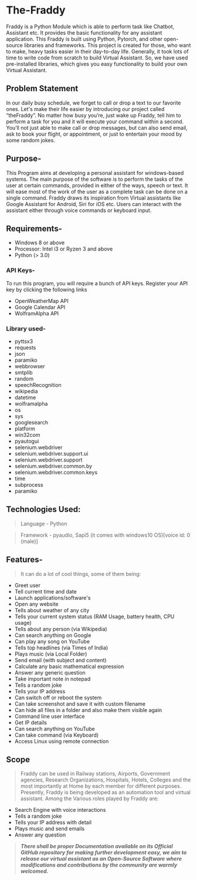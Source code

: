 # The-Fraddy
Fraddy is a Python Module which is able to perform task like Chatbot, Assistant etc. It provides the basic functionality for any assistant application. This Fraddy is built using Python, Pytorch, and other open-source libraries and frameworks.  This project is created for those, who want to make, heavy tasks easier in their day-to-day life. Generally, it took lots of time to write code from scratch to build Virtual Assistant. So, we have used pre-installed libraries, which gives you easy functionality to build your own Virtual Assistant.

## Problem Statement
In our daily busy schedule, we forget to call or drop a text to our favorite ones. Let's make their life easier by introducing our project called “theFraddy”. 
No matter how busy you’re, just wake up Fraddy, tell him to perform a task for you and it will execute your command within a second. You’ll not just able to make call or drop messages, but can also send email, ask to book your flight, or appointment, or just to entertain your mood by some random jokes.

## Purpose-
This Program aims at developing a personal assistant for windows-based systems. The main purpose of the software is to perform the tasks of the user at certain commands, provided in either of the ways, speech or text. It will ease most of the work of the user as a complete task can be done on a single command. Fraddy draws its inspiration from Virtual assistants like Google Assistant for Android, Siri for iOS etc. Users can interact with the assistant either through voice commands or keyboard input.


## Requirements-
-	Windows 8 or above
-	Processor: Intel i3 or Ryzen 3 and above
-	Python (> 3.0)

### API Keys-
To run this program, you will require a bunch of API keys. Register your API key by clicking the following links
-	OpenWeatherMap API
-	Google Calendar API
-	WolframAlpha API
### Library used-
- pyttsx3
-	requests
-	json
-	paramiko
-	webbrowser
-	smtplib
-	random
-	speechRecognition
-	wikipedia
-	datetime
-	wolframalpha
-	os
-	sys
-	googlesearch
-	platform
-	win32com
-	pyautogui
-	selenium.webdriver
-	selenium.webdriver.support.ui 
-	selenium.webdriver.support 
-	selenium.webdriver.common.by
-	selenium.webdriver.common.keys
-	time
-	subprocess
-	paramiko

## Technologies Used:
> Language - Python


> Framework - pyaudio, Sapi5 (it comes with windows10 OS)[voice id: 0 (male)]

## Features-
>It can do a lot of cool things, some of them being:

-	Greet user
-	Tell current time and date
-	Launch applications/software's
-	Open any website
-	Tells about weather of any city
-	Tells your current system status (RAM Usage, battery health, CPU usage)
-	Tells about any person (via Wikipedia)
-	Can search anything on Google
-	Can play any song on YouTube
-	Tells top headlines (via Times of India)
-	Plays music (via Local Folder)
-	Send email (with subject and content)
-	Calculate any basic mathematical expression
-	Answer any generic question
-	Take important note in notepad
-	Tells a random joke
-	Tells your IP address
-	Can switch off or reboot the system
-	Can take screenshot and save it with custom filename
-	Can hide all files in a folder and also make them visible again
-	Command line user interface
-	Get IP details 
-	Can search anything on YouTube
-	Can take command (via Keyboard)
-	Access Linux using remote connection

## Scope
>Fraddy can be used in Railway stations, Airports, Government agencies, Research Organizations, Hospitals, Hotels, Colleges and the most importantly at Home by each member for different purposes.
>Presently, Fraddy is being developed as an automation tool and virtual assistant. Among the Various roles played by Fraddy are: 
- Search Engine with voice interactions 
- Tells a random joke
- Tells your IP address with detail
- Plays music and send emails
- Answer any question
>***There shall be proper Documentation available on its Official GitHub repository for making further development easy, we aim to release our virtual assistant as an Open-Source Software where modifications and contributions by the community are warmly welcomed.***
